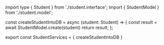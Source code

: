 
import type { Student } from './student.interface';
import { StudentModel } from './student.model';

const createStudentIntoDB = async (student: Student) => {
     const result = await StudentModel.create(student)
     return result;
};

export const StudentServices = {
    createStudentIntoDB
}

